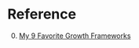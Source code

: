 # Reference

0. [My 9 Favorite Growth Frameworks](https://www.elenaverna.com/p/my-9-favorite-growth-frameworks)

